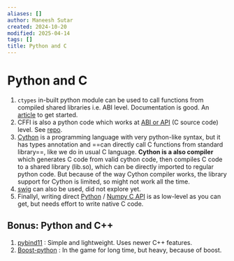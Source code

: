 ```yaml
---
aliases: []
author: Maneesh Sutar
created: 2024-10-20
modified: 2025-04-14
tags: []
title: Python and C
---
```


# Python and C

1. `ctypes` in-built python module can be used to call functions from compiled shared libraries i.e. ABI level. Documentation is good. An [article](https://asiffer.github.io/posts/numpy/#introduction) to get started.
1. CFFI is also a python code which works at [ABI or API](https://cffi.readthedocs.io/en/stable/goals.html) (C source code) level. See [repo](https://github.com/python-cffi/cffi?tab=readme-ov-file).
1. [Cython](https://cython.org/) is a programming language with very python-like syntax, but it has types annotation and ==can directly call C functions from standard library==, like we do in usual C language. **Cython is a also compiler** which generates C code from valid cython code, then compiles C code to a shared library (lib.so), which can be directly imported to regular python code. But because of the way Cython compiler works, the library support for Cython is limited, so might not work all the time.
1. [swig](../CPP/swig.md) can also be used, did not explore yet.
1. Finallyl, writing direct [Python](https://docs.python.org/3/extending/extending.html) / [Numpy C API](https://numpy.org/doc/stable/reference/c-api/array.html) is as low-level as you can get, but needs effort to write native C code.

## Bonus: Python and C++

1. [pybind11](https://github.com/pybind/pybind11) : Simple and lightweight. Uses newer C++ features.
1. [Boost-python](https://www.boost.org/doc/libs/1_85_0/libs/python/doc/html/index.html) : In the game for long time, but heavy, because of boost.
